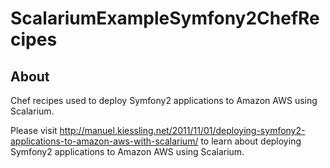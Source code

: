 # ScalariumExampleSymfony2ChefRecipes

## About

Chef recipes used to deploy Symfony2 applications to Amazon AWS using Scalarium.

Please visit http://manuel.kiessling.net/2011/11/01/deploying-symfony2-applications-to-amazon-aws-with-scalarium/ to learn about deploying Symfony2 applications to Amazon AWS using Scalarium.
